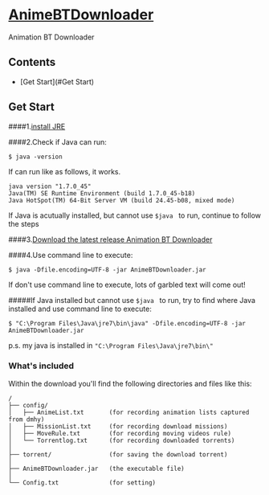 # [AnimeBTDownloader](https://github.com/blake31113/AnimeBTDownloader)

Animation BT Downloader

## Contents
 - [Get Start](#Get Start)

## Get Start

####1.[install JRE](http://java.com/zh_TW/download/)

####2.Check if Java can run:

    $ java -version
    
If can run like as follows, it works.

    
```
java version "1.7.0_45"
Java(TM) SE Runtime Environment (build 1.7.0_45-b18)
Java HotSpot(TM) 64-Bit Server VM (build 24.45-b08, mixed mode)
```
If Java is acutually installed, but cannot use `$java ` to run, continue to follow the steps 


####3.[Download the latest release Animation BT Downloader](https://github.com/blake31113/AnimeBTDownloader/raw/master/AnimeBTDownloader_ver1.0.0.zip)

####4.Use command line to execute:

    $ java -Dfile.encoding=UTF-8 -jar AnimeBTDownloader.jar

If don't use command line to execute, lots of garbled text will come out!

#####If Java installed but cannot use `$java ` to run, try to find where Java installed and use command line to execute:

    $ "C:\Program Files\Java\jre7\bin\java" -Dfile.encoding=UTF-8 -jar AnimeBTDownloader.jar

p.s. my java is installed in `"C:\Program Files\Java\jre7\bin\"`

### What's included
Within the download you'll find the following directories and files like this:

```
/
├── config/
│   ├── AnimeList.txt       (for recording animation lists captured from dmhy)
│   ├── MissionList.txt     (for recording download missions)
│   ├── MoveRule.txt        (for recording moving videos rule)
│   └── Torrentlog.txt      (for recording downloaded torrents)
│
├── torrent/                (for saving the download torrent)
│   
├── AnimeBTDownloader.jar   (the executable file)
│
└── Config.txt              (for setting)
```
